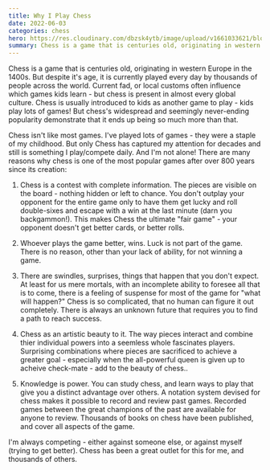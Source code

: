 ```yaml
---
title: Why I Play Chess
date: 2022-06-03
categories: chess
hero: https://res.cloudinary.com/dbzsk4ytb/image/upload/v1661033621/blog-images/AdobeStock_117861285_smey5d.jpg
summary: Chess is a game that is centuries old, originating in western Europe in the 1400s. But despite it's age, it is currently played every day by thousands of people across the world. Current fad, or local customs often influence which games kids learn 
---
```


Chess is a game that is centuries old, originating in western Europe in the 1400s. But despite it's age, it is currently played every day by thousands of people across the world. Current fad, or local customs often influence which games kids learn - but chess is present in almost every global culture. Chess is usually introduced to kids as another game to play - kids play lots of games! But chess's widespread and seemingly never-ending popularity demonstrate that it ends up being so much more than that.

Chess isn't like most games. I've played lots of games - they were a staple of my childhood. But only Chess has captured
my attention for decades and still is something I play/compete daily. And I'm not alone! There are many reasons why
chess is one of the most popular games after over 800 years since its creation:

1. Chess is a contest with complete information. The pieces are visible on the board - nothing hidden or left to chance.
   You don't outplay your opponent for the entire game only to have them get lucky and roll double-sixes and escape with
   a win at the last minute (darn you backgammon!). This makes Chess the ultimate "fair game" - your opponent doesn't
   get better cards, or better rolls.

1. Whoever plays the game better, wins. Luck is not part of the game. There is no reason, other than your lack of
   ability, for not winning a game.

1. There are swindles, surprises, things that happen that you don't expect. At least for us mere mortals, with an
   incomplete ability to foresee all that is to come, there is a feeling of suspense for most of the game for "what will
   happen?" Chess is so complicated, that no human can figure it out completely. There is always an unknown future that
   requires you to find a path to reach success.

1. Chess as an artistic beauty to it. The way pieces interact and combine thier individual powers into a seemless whole
   fascinates players. Surprising combinations where pieces are sacrificed to achieve a greater goal - especially when
   the all-powerful queen is given up to acheive check-mate - add to the beauty of chess..

1. Knowledge is power. You can study chess, and learn ways to play that give you a distinct advantage over others. A
   notation system devised for chess makes it possible to record and review past games. Recorded games between the great
   champions of the past are available for anyone to review. Thousands of books on chess have been published, and cover
   all aspects of the game.

I'm always competing - either against someone else, or against myself (trying to get better). Chess has been a great
outlet for this for me, and thousands of others.
